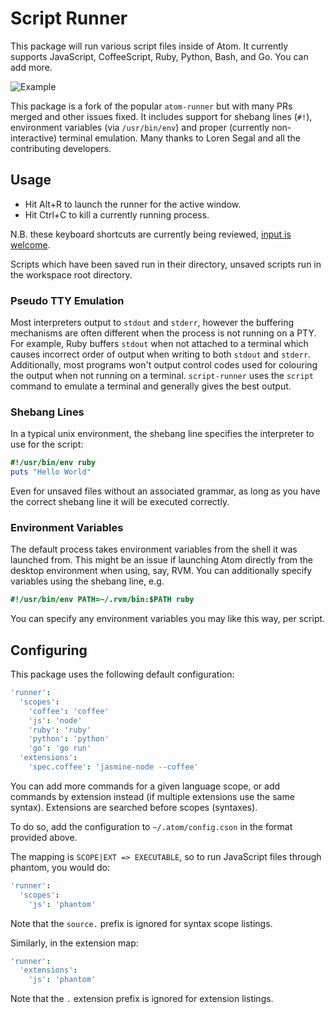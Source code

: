 # Script Runner

This package will run various script files inside of Atom.
It currently supports JavaScript, CoffeeScript, Ruby, Python, Bash, and Go. You can add more.

![Example](https://github.com/ioquatix/script-runner/raw/master/resources/screenshot-1.png)

This package is a fork of the popular `atom-runner` but with many PRs merged and other issues fixed. It includes support for shebang lines (`#!`), environment variables (via `/usr/bin/env`) and proper (currently non-interactive) terminal emulation. Many thanks to Loren Segal and all the contributing developers.

## Usage

* Hit Alt+R to launch the runner for the active window.
* Hit Ctrl+C to kill a currently running process.

N.B. these keyboard shortcuts are currently being reviewed, [input is welcome](https://github.com/ioquatix/script-runner/issues/1).

Scripts which have been saved run in their directory, unsaved scripts run in the workspace root directory.

### Pseudo TTY Emulation

Most interpreters output to `stdout` and `stderr`, however the buffering mechanisms are often different when the process is not running on a PTY. For example, Ruby buffers `stdout` when not attached to a terminal which causes incorrect order of output when writing to both `stdout` and `stderr`. Additionally, most programs won't output control codes used for colouring the output when not running on a terminal. `script-runner` uses the `script` command to emulate a terminal and generally gives the best output.

### Shebang Lines

In a typical unix environment, the shebang line specifies the interpreter to use for the script:

```ruby
#!/usr/bin/env ruby
puts "Hello World"
```

Even for unsaved files without an associated grammar, as long as you have the correct shebang line it will be executed correctly.

### Environment Variables

The default process takes environment variables from the shell it was launched from. This might be an issue if launching Atom directly from the desktop environment when using, say, RVM. You can additionally specify variables using the shebang line, e.g.

```ruby
#!/usr/bin/env PATH=~/.rvm/bin:$PATH ruby
```

You can specify any environment variables you may like this way, per script.

## Configuring

This package uses the following default configuration:

```cson
'runner':
  'scopes':
    'coffee': 'coffee'
    'js': 'node'
    'ruby': 'ruby'
    'python': 'python'
    'go': 'go run'
  'extensions':
    'spec.coffee': 'jasmine-node --coffee'
```

You can add more commands for a given language scope, or add commands by
extension instead (if multiple extensions use the same syntax). Extensions
are searched before scopes (syntaxes).

To do so, add the configuration to `~/.atom/config.cson` in the format provided
above.

The mapping is `SCOPE|EXT => EXECUTABLE`, so to run JavaScript files through
phantom, you would do:

```cson
'runner':
  'scopes':
    'js': 'phantom'
```

Note that the `source.` prefix is ignored for syntax scope listings.

Similarly, in the extension map:

```cson
'runner':
  'extensions':
    'js': 'phantom'
```

Note that the `.` extension prefix is ignored for extension listings.
